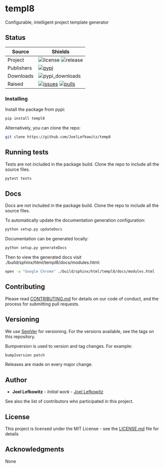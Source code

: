 # templ8

Configurable, intelligent project template generator

## Status

| Source  | Shields  |
|-----|--------------|
| Project  | ![license][license] ![release][release]  |
| Publishers  | [![pypi][pypi]][pypi_link]    |
| Downloads  | ![pypi_downloads][pypi_downloads] |
| Raised  | [![issues][issues]][issues_link] [![pulls][pulls]][pulls_link]  |

[license]: https://img.shields.io/github/license/joellefkowitz/templ8

[release]: https://img.shields.io/github/v/tag/joellefkowitz/templ8

[pypi]: https://img.shields.io/pypi/v/templ8 (PyPi)
[pypi_link]: https://pypi.org/project/templ8

[python_version]: https://img.shields.io/pypi/pyversions/templ8

[pypi_downloads]: https://img.shields.io/pypi/dw/templ8

[issues]: https://img.shields.io/github/issues/joellefkowitz/templ8 (Issues)
[issues_link]: https://github.com/JoelLefkowitz/templ8/issues

[pulls]: https://img.shields.io/github/issues-pr/joellefkowitz/templ8 (Pull requests)
[pulls_link]: https://github.com/JoelLefkowitz/templ8/pulls

### Installing

Install the package from pypi:

```bash
pip install templ8
```

Alternatively, you can clone the repo:

```bash
git clone https://github.com/JoelLefkowitz/temp8
```

## Running tests

Tests are not included in the package build. Clone the repo to include all the source files.

```bash
pytest tests
```

## Docs

Docs are not included in the package build. Clone the repo to include all the source files.

To automatically update the documentation generation configuration:

```bash
python setup.py updateDocs
```

Documentation can be generated locally:

```bash
python setup.py generateDocs
```

Then to view the generated docs visit ./build/sphinx/html/templ8/docs/modules.html:

```bash
open -a "Google Chrome" ./build/sphinx/html/templ8/docs/modules.html
```

## Contributing

Please read [CONTRIBUTING.md](CONTRIBUTING.md) for details on our code of conduct, and the process for submitting pull requests.

## Versioning

We use [SemVer](http://semver.org/) for versioning. For the versions available, see the tags on this repository. 

Bumpversion is used to version and tag changes.
For example:

```bash
bump2version patch
```

Releases are made on every major change.

## Author

* **Joel Lefkowitz** - *Initial work* - [Joel Lefkowitz](JoelLefkowitz)

See also the list of contributors who participated in this project.

## License

This project is licensed under the MIT License - see the [LICENSE.md](LICENSE.md) file for details

## Acknowledgments

None
